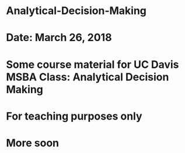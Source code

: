 # Analytical-Decision-Making
# Date: March 26, 2018
# Some course material for UC Davis MSBA Class: Analytical Decision Making
# For teaching purposes only
# More soon
